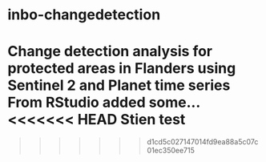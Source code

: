 # inbo-changedetection
Change detection analysis for protected areas in Flanders using Sentinel 2 and Planet time series  
From RStudio added some...
<<<<<<< HEAD
Stien test
=======
>>>>>>> d1cd5c027147014fd9ea88a5c07c01ec350ee715
